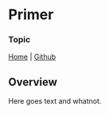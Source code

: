 # Primer
### Topic
[Home](https://www.google.com) | [Github](https://www.google.com)
## Overview
Here goes text and whatnot.










